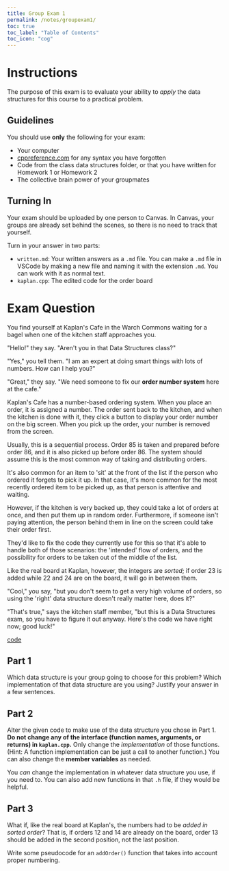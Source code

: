 ```yaml
---
title: Group Exam 1
permalink: /notes/groupexam1/
toc: true
toc_label: "Table of Contents"
toc_icon: "cog"
---
```


# Instructions 

The purpose of this exam is to evaluate your ability to _apply_ the data structures for this course to a practical problem.

## Guidelines

You should use **only** the following for your exam: 

- Your computer
- [cppreference.com](https://en.cppreference.com/w/) for any syntax you have forgotten
- Code from the class data structures folder, or that you have written for Homework 1 or Homework 2
- The collective brain power of your groupmates 

## Turning In 

Your exam should be uploaded by one person to Canvas. In Canvas, your groups are already set behind the scenes, so there is no need to track that yourself. 

Turn in your answer in two parts:

- `written.md`: Your written answers as a `.md` file. You can make a `.md` file in VSCode by making a new file and naming it with the extension `.md`. You can work with it as normal text. 
- `kaplan.cpp`: The edited code for the order board

# Exam Question

You find yourself at Kaplan's Cafe in the Warch Commons waiting for a bagel when one of the kitchen staff approaches you. 

"Hello!" they say. "Aren't you in that Data Structures class?"

"Yes," you tell them. "I am an expert at doing smart things with lots of numbers. How can I help you?"

"Great," they say. "We need someone to fix our **order number system** here at the cafe."

Kaplan's Cafe has a number-based ordering system. When you place an order, it is assigned a number. The order sent back to the kitchen, and when the kitchen is done with it, they click a button to display your order number on the big screen. When you pick up the order, your number is removed from the screen. 

Usually, this is a sequential process. Order 85 is taken and prepared before order 86, and it is also picked up before order 86. The system should assume this is the most common way of taking and distributing orders.

It's also common for an item to 'sit' at the front of the list if the person who ordered it forgets to pick it up. In that case, it's more common for the most recently ordered item to be picked up, as that person is attentive and waiting.

However, if the kitchen is very backed up, they could take a lot of orders at once, and then put them up in random order. Furthermore, if someone isn't paying attention, the person behind them in line on the screen could take their order first.

They'd like to fix the code they currently use for this so that it's able to handle both of those scenarios: the 'intended' flow of orders, and the possibility for orders to be taken out of the middle of the list. 

Like the real board at Kaplan, however, the integers are _sorted_; if order 23 is added while 22 and 24 are on the board, it will go in between them. 

"Cool," you say, "but you don't seem to get a very high volume of orders, so using the 'right' data structure doesn't really matter here, does it?"

"That's true," says the kitchen staff member, "but this is a Data Structures exam, so you have to figure it out anyway. Here's the code we have right now; good luck!"

[code]()

## Part 1

Which data structure is your group going to choose for this problem? Which implementation of that data structure are you using? Justify your answer in a few sentences.

## Part 2

Alter the given code to make use of the data structure you chose in Part 1. **Do not change any of the interface (function names, arguments, or returns) in `kaplan.cpp`.** Only change the _implementation_ of those functions. (Hint: A function implementation can be just a call to another function.) You can also change the **member variables** as needed.

You _can_ change the implementation in whatever data structure you use, if you need to. You can also add new functions in that `.h` file, if they would be helpful.  

## Part 3

What if, like the real board at Kaplan's, the numbers had to be _added in sorted order_? That is, if orders 12 and 14 are already on the board, order 13 should be added in the second position, not the last position. 

Write some pseudocode for an `addOrder()` function that takes into account proper numbering.
